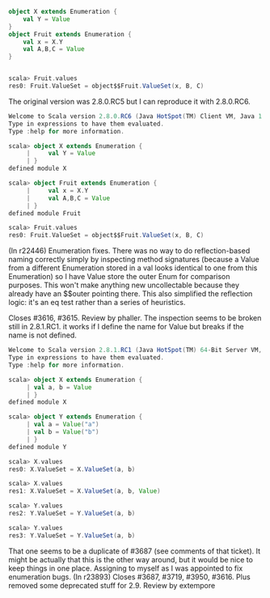 ```scala
object X extends Enumeration {
    val Y = Value
}
object Fruit extends Enumeration {
    val x = X.Y
    val A,B,C = Value
}
```


```scala

scala> Fruit.values
res0: Fruit.ValueSet = object$$Fruit.ValueSet(x, B, C)
```

The original version was 2.8.0.RC5 but I can reproduce it with 2.8.0.RC6.

```scala
Welcome to Scala version 2.8.0.RC6 (Java HotSpot(TM) Client VM, Java 1.6.0_18).
Type in expressions to have them evaluated.
Type :help for more information.

scala> object X extends Enumeration {
     |     val Y = Value
     | }
defined module X

scala> object Fruit extends Enumeration {
     |     val x = X.Y
     |     val A,B,C = Value
     | }
defined module Fruit

scala> Fruit.values
res0: Fruit.ValueSet = object$$Fruit.ValueSet(x, B, C)
```
(In r22446) Enumeration fixes.  There was no way to do reflection-based naming
correctly simply by inspecting method signatures (because a Value from
a different Enumeration stored in a val looks identical to one from
this Enumeration) so I have Value store the outer Enum for comparison
purposes.  This won't make anything new uncollectable because they
already have an $$outer pointing there.  This also simplified the
reflection logic: it's an eq test rather than a series of heuristics.

Closes #3616, #3615.  Review by phaller.
The inspection seems to be broken still in 2.8.1.RC1. it works if I define the name for Value but breaks if the name is not defined.

```scala
Welcome to Scala version 2.8.1.RC1 (Java HotSpot(TM) 64-Bit Server VM, Java 1.6.0_20).
Type in expressions to have them evaluated.
Type :help for more information.

scala> object X extends Enumeration {
     | val a, b = Value 
     | }
defined module X

scala> object Y extends Enumeration {
     | val a = Value("a")
     | val b = Value("b")
     | }
defined module Y

scala> X.values
res0: X.ValueSet = X.ValueSet(a, b)

scala> X.values
res1: X.ValueSet = X.ValueSet(a, b, Value)

scala> Y.values
res2: Y.ValueSet = Y.ValueSet(a, b)

scala> Y.values
res3: Y.ValueSet = Y.ValueSet(a, b)
```
That one seems to be a duplicate of #3687 (see comments of that ticket). It might be actually that this is the other way around, but it would be nice to keep things in one place. Assigning to myself as I was appointed to fix enumeration bugs.
(In r23893) Closes #3687, #3719, #3950, #3616. Plus removed some deprecated stuff for 2.9. Review by extempore
